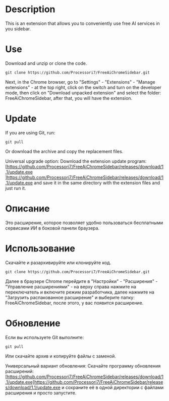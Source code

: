 # Description
This is an extension that allows you to conveniently use free AI services in you sidebar.

# Use

Download and unzip or clone the code.
```
git clone https://github.com/Processori7/FreeAiChromeSidebar.git
```
Next, in the Chrome browser, go to "Settings" - "Extensions" - "Manage extensions" - at the top right, click on the switch and turn on the developer mode, then click on "Download unpacked extension" and select the folder: FreeAiChromeSidebar, after that, you will have the extension.

# Update

If you are using Git, run:
```
git pull
```
Or download the archive and copy the replacement files.

Universal upgrade option: 
Download the extension update program: [https://github.com/Processori7/FreeAiChromeSidebar/releases/download/1.1/update.exe ]https://github.com/Processori7/FreeAiChromeSidebar/releases/download/1.1/update.exe and save it in the same directory with the extension files and just run it.

# Описание 
Это расширение, которое позволяет удобно пользоваться бесплатными сервисами ИИ в боковой панели браузера. 

# Использование 

Скачайте и разархивируйте или клонируйте код. 
```
git clone https://github.com/Processori7/FreeAiChromeSidebar.git
```
Далее в браузере Chrome перейдите в "Настройки" - "Расширения" - "Управление расширениями" - на верху справа нажмите на переключатель и включите режим разработчика, далее нажмите на "Загрузить распакованное расширение" и выберите папку: FreeAiChromeSidebar, после этого, у вас появится расширение.

# Обновление

Если вы используете Git выполните:
```
git pull
```
Или скачайте архив и копируйте файлы с заменой.

Универсальный вариант обновления: 
Скачайте программу обновления расширений: [https://github.com/Processori7/FreeAiChromeSidebar/releases/download/1.1/update.exe]https://github.com/Processori7/FreeAiChromeSidebar/releases/download/1.1/update.exe и сохраните её в одной директории с файлами расширения и просто запустите. 